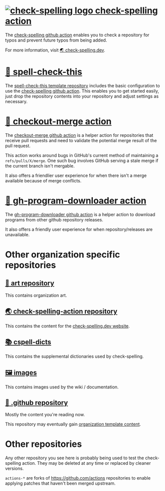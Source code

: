 # [![check-spelling logo](https://avatars.githubusercontent.com/u/61040283?s=30&u=236624f0c93fb22d373f37f1bf2e5c05166a972d&v=4) check-spelling action](https://github.com/check-spelling/check-spelling)

The [check-spelling github action](https://github.com/check-spelling/check-spelling) enables you to check a repository for typos and prevent future typos from being added.

For more information, visit [🌏 check-spelling.dev](https://www.check-spelling.dev/).

# [:book: spell-check-this](https://github.com/check-spelling/spell-check-this)

The [spell-check-this template repository](https://github.com/check-spelling/spell-check-this) includes the basic configuration to use the [check-spelling github action](https://github.com/check-spelling/check-spelling).
This enables you to get started easily, just drop the repository contents into your repository and adjust settings as necessary. 

# [🍴 checkout-merge action](https://github.com/check-spelling/checkout-merge)

The [checkout-merge github action](https://github.com/check-spelling/checkout-merge) is a helper action for repositories that receive pull requests and need to validate the potential merge result of the pull request.

This action works around bugs in GitHub's current method of maintaining a `refs/pulls/X/merge`. One such bug involves GitHub serving a stale merge if the current branch isn't mergable.

It also offers a friendlier user experience for when there isn't a merge available because of merge conflicts.

# [🍴 gh-program-downloader action](https://github.com/check-spelling/gh-program-downloader)

The [gh-program-downloader github action](https://github.com/check-spelling/gh-program-downloader) is a helper action to download programs from other github repository releases.

It also offers a friendly user experience for when repository/releases are unavailable.

# Other organization specific repositories

## [🌈 art repository](https://github.com/check-spelling/art)

This contains organization art.

## [🌏 check-spelling-action repository](https://github.com/check-spelling/check-spelling-action)

This contains the content for the [check-spelling.dev website](https://www.check-spelling.dev/).

## [📚 cspell-dicts](https://github.com/check-spelling/cspell-dicts)

This contains the supplemental dictionaries used by check-spelling.

## [🖼️ images](https://github.com/check-spelling/images)

This contains images used by the wiki / documentation.

## [🐙 .github repository](https://github.com/check-spelling/.github)

Mostly the content you're reading now.

This repository may eventually gain [organization template content](https://docs.github.com/en/communities/setting-up-your-project-for-healthy-contributions/creating-a-default-community-health-file).

# Other repositories

Any other repository you see here is probably being used to test the check-spelling action. They may be deleted at any time or replaced by cleaner versions.

`actions-*` are forks of https://github.com/actions repositories to enable applying patches that haven't been merged upstream.
